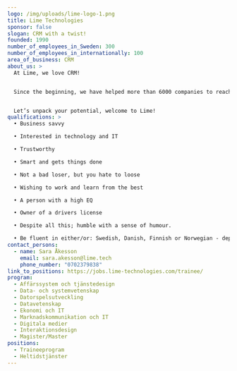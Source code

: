 ```yaml
---
logo: /img/uploads/lime-logo-1.png
title: Lime Technologies
sponsor: false
slogan: CRM with a twist!
founded: 1990
number_of_employees_in_Sweden: 300
number_of_employees_in_internationally: 100
area_of_business: CRM
about_us: >
  At Lime, we love CRM! 


  Since the beginning, we have helped more than 6000 companies to reach better results with the help of easy-to-use CRM solutions that we develop, consult, and support ourselves. Today we are around 400 colleagues and one of the largest CRM suppliers in the Nordic countries. We are extremely passionate, and we usually say that the only thing we take seriously is our customers. Interested? Great! We are constantly on the lookout for passionate talents with strong technical interests to join our European Trainee Program with start in January and August every year!


  Let’s unpack your potential, welcome to Lime!
qualifications: >
  •	Business savvy

  •	Interested in technology and IT

  •	Trustworthy

  •	Smart and gets things done

  •	Not a bad loser, but you hate to loose

  •	Wishing to work and learn from the best

  •	A person with a high EQ

  •	Owner of a drivers license

  •	Despite all this; humble with a sense of humour.

  •	Be fluent in either/or: Swedish, Danish, Finnish or Norwegian - depending on where you would like to work.
contact_persons:
  - name: Sara Åkesson
    email: sara.akesson@lime.tech
    phone_number: "0702379838"
link_to_positions: https://jobs.lime-technologies.com/trainee/
program:
  - Affärssystem och tjänstedesign
  - Data- och systemvetenskap
  - Datorspelsutveckling
  - Datavetenskap
  - Ekonomi och IT
  - Marknadskommunikation och IT
  - Digitala medier
  - Interaktionsdesign
  - Magister/Master
positions:
  - Traineeprogram
  - Heltidstjänster
---
```

